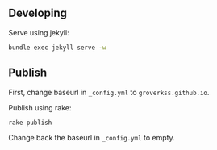 ## Developing

Serve using jekyll:

```bash
bundle exec jekyll serve -w
```  

## Publish

First, change baseurl in `_config.yml` to `groverkss.github.io`.

Publish using rake: 

```bash
rake publish
```

Change back the baseurl in `_config.yml` to empty.
